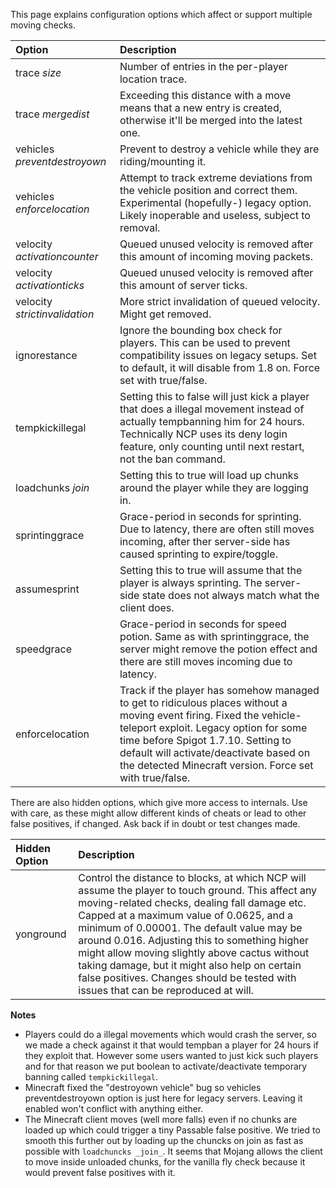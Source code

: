 This page explains configuration options which affect or support multiple moving checks.

| Option                          | Description |
| :------------------------------ | :---------- |
| trace _size_                    | Number of entries in the per-player location trace.|
| trace _mergedist_               | Exceeding this distance with a move means that a new entry is created, otherwise it'll be merged into the latest one.|
| vehicles _preventdestroyown_    | Prevent to destroy a vehicle while they are riding/mounting it.|
| vehicles _enforcelocation_      | Attempt to track extreme deviations from the vehicle position and correct them. Experimental (hopefully-) legacy option. Likely inoperable and useless, subject to removal.|
| velocity _activationcounter_    | Queued unused velocity is removed after this amount of incoming moving packets.|
| velocity _activationticks_      | Queued unused velocity is removed after this amount of server ticks.|
| velocity _strictinvalidation_   | More strict invalidation of queued velocity. Might get removed.|
| ignorestance | Ignore the bounding box check for players. This can be used to prevent compatibility issues on legacy setups. Set to default, it will disable from 1.8 on. Force set with true/false. |
| tempkickillegal                 | Setting this to false will just kick a player that does a illegal movement instead of actually tempbanning him for 24 hours. Technically NCP uses its deny login feature, only counting until next restart, not the ban command.|
| loadchunks _join_               | Setting this to true will load up chunks around the player while they are logging in. |
| sprintinggrace                  | Grace-period in seconds for sprinting. Due to latency, there are often still moves incoming, after ther server-side has caused sprinting to expire/toggle.|
| assumesprint                    | Setting this to true will assume that the player is always sprinting. The server-side state does not always match what the client does.|
| speedgrace                      | Grace-period in seconds for speed potion. Same as with sprintinggrace, the server might remove the potion effect and there are still moves incoming due to latency.|
| enforcelocation                 | Track if the player has somehow managed to get to ridiculous places without a moving event firing. Fixed the vehicle-teleport exploit. Legacy option for some time before Spigot 1.7.10. Setting to default will activate/deactivate based on the detected Minecraft version. Force set with true/false.|

There are also hidden options, which give more access to internals. Use with care, as these might allow different kinds of cheats or lead to other false positives, if changed. Ask back if in doubt or test changes made.

|Hidden Option                    | Description |
| :------------------------------ | :---------- |
| yonground                       | Control the distance to blocks, at which NCP will assume the player to touch ground. This affect any moving-related checks, dealing fall damage etc. Capped at a maximum value of 0.0625, and a minimum of 0.00001. The default value may be around 0.016. Adjusting this to something higher might allow moving slightly above cactus without taking damage, but it might also help on certain false positives. Changes should be tested with issues that can be reproduced at will. |

**Notes**
* Players could do a illegal movements which would crash the server, so we made a check against it that would tempban a player for 24 hours if they exploit that. However some users wanted to just kick such players and for that reason we put boolean to activate/deactivate temporary banning called `tempkickillegal`.
* Minecraft fixed the "destroyown vehicle" bug so vehicles preventdestroyown option is just here for legacy servers. Leaving it enabled won't conflict with anything either.
* The Minecraft client moves (well more falls) even if no chunks are loaded up which could trigger a tiny Passable false positive. We tried to smooth this further out by loading up the chuncks on join as fast as possible with `loadchuncks _join_`. It seems that Mojang allows the client to move inside unloaded chunks, for the vanilla fly check because it would prevent false positives with it.
